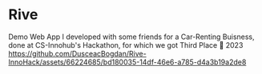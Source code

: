 # Rive
Demo Web App I developed with some friends for a Car-Renting Buisness, done at CS-Innohub's Hackathon, for which we got Third Place 🥉
2023
https://github.com/DusceacBogdan/Rive-InnoHack/assets/66224685/bd180035-14df-46e6-a785-d4a3b19a2de8

